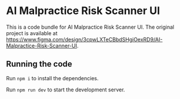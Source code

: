 
  # AI Malpractice Risk Scanner UI

  This is a code bundle for AI Malpractice Risk Scanner UI. The original project is available at https://www.figma.com/design/3cpwLXTeCBbdSHgiOexRD9/AI-Malpractice-Risk-Scanner-UI.

  ## Running the code

  Run `npm i` to install the dependencies.

  Run `npm run dev` to start the development server.
  